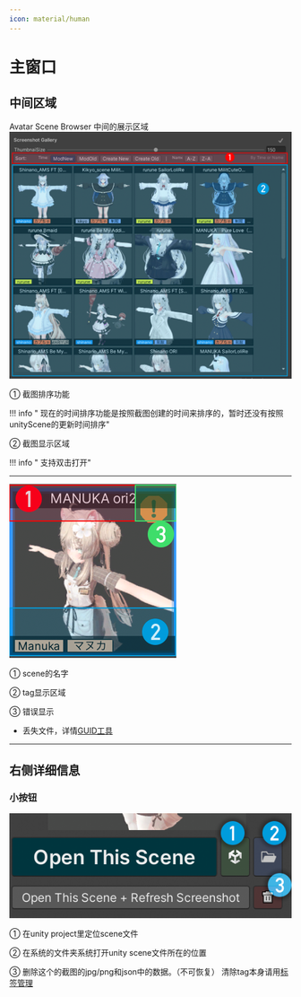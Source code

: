 ```yaml
---
icon: material/human
---
```


# 主窗口

## 中间区域

Avatar Scene Browser 中间的展示区域
![场景浏览-全部场景](img/场景浏览-全部场景.png)

① 截图排序功能

!!! info " 现在的时间排序功能是按照截图创建的时间来排序的，暂时还没有按照unityScene的更新时间排序"

② 截图显示区域

!!! info " 支持双击打开"

---

![场景浏览-全部场景](img/场景浏览-单独.png)

① scene的名字

② tag显示区域

③ 错误显示

- 丢失文件，详情[GUID工具](guid-batch-update-tool.md)

---

## 右侧详细信息

### 小按钮

![场景浏览-全部场景](img/场景浏览-详细栏.png)

① 在unity project里定位scene文件

② 在系统的文件夹系统打开unity scene文件所在的位置

③ 删除这个的截图的jpg/png和json中的数据。（不可恢复）
清除tag本身请用[标签管理](tag-manager.md)
